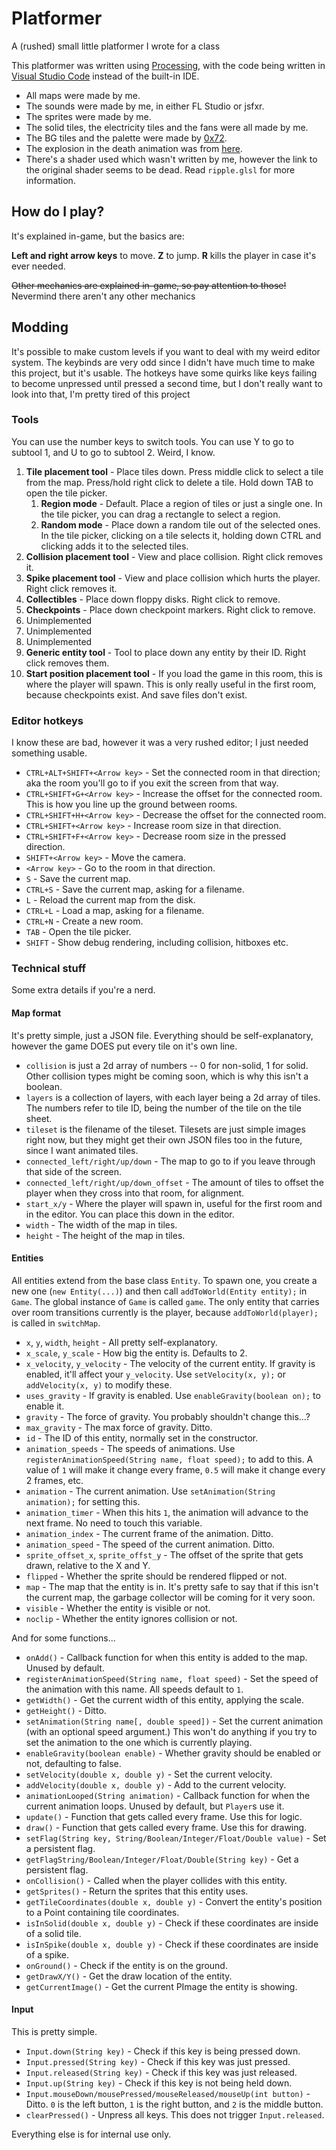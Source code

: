 # Platformer

A (rushed) small little platformer I wrote for a class

This platformer was written using [Processing](https://processing.org/), with the code being written in [Visual Studio Code](https://code.visualstudio.com/) instead of the built-in IDE.

* All maps were made by me.
* The sounds were made by me, in either FL Studio or jsfxr.
* The sprites were made by me.
* The solid tiles, the electricity tiles and the fans were all made by me.
* The BG tiles and the palette were made by [0x72](https://0x72.itch.io/16x16-industrial-tileset).
* The explosion in the death animation was from [here](https://xyezawr.itch.io/free-pixel-effects-pack-4-explosions).
* There's a shader used which wasn't written by me, however the link to the original shader seems to be dead. Read `ripple.glsl` for more information.

## How do I play?

It's explained in-game, but the basics are:

**Left and right arrow keys** to move. **Z** to jump. **R** kills the player in case it's ever needed.

~~Other mechanics are explained in-game, so pay attention to those!~~ Nevermind there aren't any other mechanics

## Modding

It's possible to make custom levels if you want to deal with my weird editor system. The keybinds are very odd since I didn't have much time to make this project, but it's usable. The hotkeys have some quirks like keys failing to become unpressed until pressed a second time, but I don't really want to look into that, I'm pretty tired of this project

### Tools

You can use the number keys to switch tools. You can use Y to go to subtool 1, and U to go to subtool 2. Weird, I know.

1. **Tile placement tool** - Place tiles down. Press middle click to select a tile from the map. Press/hold right click to delete a tile. Hold down TAB to open the tile picker.
    1. **Region mode** - Default. Place a region of tiles or just a single one. In the tile picker, you can drag a rectangle to select a region.
    2. **Random mode** - Place down a random tile out of the selected ones. In the tile picker, clicking on a tile selects it, holding down CTRL and clicking adds it to the selected tiles.
2. **Collision placement tool** - View and place collision. Right click removes it.
3. **Spike placement tool** - View and place collision which hurts the player. Right click removes it.
4. **Collectibles** - Place down floppy disks. Right click to remove.
5. **Checkpoints** - Place down checkpoint markers. Right click to remove.
6. Unimplemented
7. Unimplemented
8. Unimplemented
9. **Generic entity tool** - Tool to place down any entity by their ID. Right click removes them.
10. **Start position placement tool** - If you load the game in this room, this is where the player will spawn. This is only really useful in the first room, because checkpoints exist. And save files don't exist.

### Editor hotkeys

I know these are bad, however it was a very rushed editor; I just needed something usable.

* `CTRL+ALT+SHIFT+<Arrow key>` - Set the connected room in that direction; aka the room you'll go to if you exit the screen from that way.
* `CTRL+SHIFT+G+<Arrow key>` - Increase the offset for the connected room. This is how you line up the ground between rooms.
* `CTRL+SHIFT+H+<Arrow key>` - Decrease the offset for the connected room.
* `CTRL+SHIFT+<Arrow key>` - Increase room size in that direction.
* `CTRL+SHIFT+F+<Arrow key>` - Decrease room size in the pressed direction.
* `SHIFT+<Arrow key>` - Move the camera.
* `<Arrow key>` - Go to the room in that direction.
* `S` - Save the current map.
* `CTRL+S` - Save the current map, asking for a filename.
* `L` - Reload the current map from the disk.
* `CTRL+L` - Load a map, asking for a filename.
* `CTRL+N` - Create a new room.
* `TAB` - Open the tile picker.
* `SHIFT` - Show debug rendering, including collision, hitboxes etc.

### Technical stuff

Some extra details if you're a nerd.

#### Map format

It's pretty simple, just a JSON file. Everything should be self-explanatory, however the game DOES put every tile on it's own line.

* `collision` is just a 2d array of numbers -- 0 for non-solid, 1 for solid. Other collision types might be coming soon, which is why this isn't a boolean.
* `layers` is a collection of layers, with each layer being a 2d array of tiles. The numbers refer to tile ID, being the number of the tile on the tile sheet.
* `tileset` is the filename of the tileset. Tilesets are just simple images right now, but they might get their own JSON files too in the future, since I want animated tiles.
* `connected_left/right/up/down` - The map to go to if you leave through that side of the screen.
* `connected_left/right/up/down_offset` - The amount of tiles to offset the player when they cross into that room, for alignment.
* `start_x/y` - Where the player will spawn in, useful for the first room and in the editor. You can place this down in the editor.
* `width` - The width of the map in tiles.
* `height` - The height of the map in tiles.

#### Entities

All entities extend from the base class `Entity`. To spawn one, you create a new one (`new Entity(...)`) and then call `addToWorld(Entity entity);` in `Game`. The global instance of `Game` is called `game`. The only entity that carries over room transitions currently is the player, because `addToWorld(player);` is called in `switchMap`.

* `x`, `y`, `width`, `height` - All pretty self-explanatory.
* `x_scale`, `y_scale` - How big the entity is. Defaults to 2.
* `x_velocity`, `y_velocity` - The velocity of the current entity. If gravity is enabled, it'll affect your `y_velocity`. Use `setVelocity(x, y);` or `addVelocity(x, y)` to modify these.
* `uses_gravity` - If gravity is enabled. Use `enableGravity(boolean on);` to enable it.
* `gravity` - The force of gravity. You probably shouldn't change this...?
* `max_gravity` - The max force of gravity. Ditto.
* `id` - The ID of this entity, normally set in the constructor.
* `animation_speeds` - The speeds of animations. Use `registerAnimationSpeed(String name, float speed);` to add to this. A value of `1` will make it change every frame, `0.5` will make it change every 2 frames, etc.
* `animation` - The current animation. Use `setAnimation(String animation);` for setting this.
* `animation_timer` - When this hits `1`, the animation will advance to the next frame. No need to touch this variable.
* `animation_index` - The current frame of the animation. Ditto.
* `animation_speed` - The speed of the current animation. Ditto.
* `sprite_offset_x`, `sprite_offst_y` - The offset of the sprite that gets drawn, relative to the X and Y.
* `flipped` - Whether the sprite should be rendered flipped or not.
* `map` - The map that the entity is in. It's pretty safe to say that if this isn't the current map, the garbage collector will be coming for it very soon.
* `visible` - Whether the entity is visible or not.
* `noclip` - Whether the entity ignores collision or not.

And for some functions...

* `onAdd()` - Callback function for when this entity is added to the map. Unused by default.
* `registerAnimationSpeed(String name, float speed)` - Set the speed of the animation with this name. All speeds default to `1`.
* `getWidth()` - Get the current width of this entity, applying the scale.
* `getHeight()` - Ditto.
* `setAnimation(String name[, double speed])` - Set the current animation (with an optional speed argument.) This won't do anything if you try to set the animation to the one which is currently playing.
* `enableGravity(boolean enable)` - Whether gravity should be enabled or not, defaulting to false.
* `setVelocity(double x, double y)` - Set the current velocity.
* `addVelocity(double x, double y)` - Add to the current velocity.
* `animationLooped(String animation)` - Callback function for when the current animation loops. Unused by default, but `Player`s use it.
* `update()` - Function that gets called every frame. Use this for logic.
* `draw()` - Function that gets called every frame. Use this for drawing.
* `setFlag(String key, String/Boolean/Integer/Float/Double value)` - Set a persistent flag.
* `getFlagString/Boolean/Integer/Float/Double(String key)` - Get a persistent flag.
* `onCollision()` - Called when the player collides with this entity.
* `getSprites()` - Return the sprites that this entity uses.
* `getTileCoordinates(double x, double y)` - Convert the entity's position to a Point containing tile coordinates.
* `isInSolid(double x, double y)` - Check if these coordinates are inside of a solid tile.
* `isInSpike(double x, double y)` - Check if these coordinates are inside of a spike. 
* `onGround()` - Check if the entity is on the ground.
* `getDrawX/Y()` - Get the draw location of the entity.
* `getCurrentImage()` - Get the current PImage the entity is showing.

#### Input

This is pretty simple.

* `Input.down(String key)` - Check if this key is being pressed down.
* `Input.pressed(String key)` - Check if this key was just pressed.
* `Input.released(String key)` - Check if this key was just released.
* `Input.up(String key)` - Check if this key is not being held down.
* `Input.mouseDown/mousePressed/mouseReleased/mouseUp(int button)` - Ditto. `0` is the left button, `1` is the right button, and `2` is the middle button.
* `clearPressed()` - Unpress all keys. This does not trigger `Input.released`.

Everything else is for internal use only.
